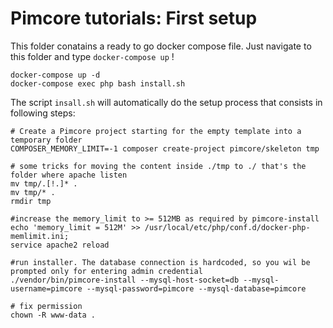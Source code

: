 # Pimcore tutorials: First setup
This folder conatains a ready to go docker compose file. Just navigate to this folder and type `docker-compose up` !

```
docker-compose up -d
docker-compose exec php bash install.sh
```
The script `insall.sh` will automatically do the setup process that consists in following steps:

```
# Create a Pimcore project starting for the empty template into a temporary folder
COMPOSER_MEMORY_LIMIT=-1 composer create-project pimcore/skeleton tmp

# some tricks for moving the content inside ./tmp to ./ that's the folder where apache listen
mv tmp/.[!.]* .
mv tmp/* .
rmdir tmp

#increase the memory_limit to >= 512MB as required by pimcore-install
echo 'memory_limit = 512M' >> /usr/local/etc/php/conf.d/docker-php-memlimit.ini;
service apache2 reload

#run installer. The database connection is hardcoded, so you wil be prompted only for entering admin credential
./vendor/bin/pimcore-install --mysql-host-socket=db --mysql-username=pimcore --mysql-password=pimcore --mysql-database=pimcore 

# fix permission
chown -R www-data .
```
